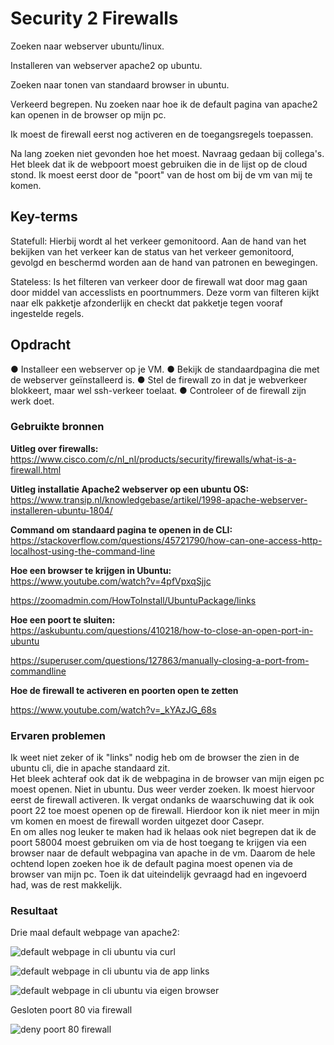 # Security 2 Firewalls
Zoeken naar webserver ubuntu/linux.  

Installeren van webserver apache2 op ubuntu.

Zoeken naar tonen van standaard browser in ubuntu.

Verkeerd begrepen. Nu zoeken naar hoe ik de default pagina van apache2 kan openen in de browser op mijn pc. 

Ik moest de firewall eerst nog activeren en de toegangsregels toepassen.  

Na lang zoeken niet gevonden hoe het moest. Navraag gedaan bij collega's. Het bleek dat ik de webpoort moest gebruiken die in de lijst op de cloud stond. Ik moest eerst door de "poort" van de host om bij de vm van mij te komen.  

## Key-terms
 Statefull: Hierbij wordt al het verkeer gemonitoord. Aan de hand van het bekijken van het verkeer kan de status van het verkeer gemonitoord, gevolgd en beschermd worden aan de hand van patronen en bewegingen.
 
 Stateless: Is het filteren van verkeer door de firewall wat door mag gaan door middel van accesslists en poortnummers. Deze vorm van filteren kijkt naar elk pakketje afzonderlijk en checkt dat pakketje tegen vooraf ingestelde regels.   
  



## Opdracht
●	Installeer een webserver op je VM.
●	Bekijk de standaardpagina die met de webserver geïnstalleerd is.
●	Stel de firewall zo in dat je webverkeer blokkeert, maar wel ssh-verkeer toelaat.
●	Controleer of de firewall zijn werk doet.

### Gebruikte bronnen
**Uitleg over firewalls:**
https://www.cisco.com/c/nl_nl/products/security/firewalls/what-is-a-firewall.html 


**Uitleg installatie Apache2 webserver op een ubuntu OS:**  
https://www.transip.nl/knowledgebase/artikel/1998-apache-webserver-installeren-ubuntu-1804/    



**Command om standaard pagina te openen in de CLI:**  
https://stackoverflow.com/questions/45721790/how-can-one-access-http-localhost-using-the-command-line   

**Hoe een browser te krijgen in Ubuntu:**   
https://www.youtube.com/watch?v=4pfVpxqSjjc  

https://zoomadmin.com/HowToInstall/UbuntuPackage/links   

**Hoe een poort te sluiten:**   
https://askubuntu.com/questions/410218/how-to-close-an-open-port-in-ubuntu  

https://superuser.com/questions/127863/manually-closing-a-port-from-commandline   

**Hoe de firewall te activeren en poorten open te zetten**

https://www.youtube.com/watch?v=_kYAzJG_68s  

### Ervaren problemen
Ik weet niet zeker of ik "links" nodig heb om de browser the zien in de ubuntu cli, die in apache standaard zit.   
Het bleek achteraf ook dat ik de webpagina in de browser van mijn eigen pc moest openen. Niet in ubuntu. Dus weer verder zoeken.
Ik moest hiervoor eerst de firewall activeren. Ik vergat ondanks de waarschuwing dat ik ook poort 22 toe moest openen op de firewall. Hierdoor kon ik niet meer in mijn vm komen en moest de firewall worden uitgezet door Casepr.  
En om alles nog leuker te maken had ik helaas ook niet begrepen dat ik de poort 58004 moest gebruiken om via de host toegang te krijgen via een browser naar de default webpagina van apache in de vm. Daarom de hele ochtend lopen zoeken hoe ik de default pagina moest openen via de browser van mijn pc. Toen ik dat uiteindelijk gevraagd had en ingevoerd had, was de rest makkelijk. 

### Resultaat

Drie maal default webpage van apache2:


![default webpage in cli ubuntu via curl](https://user-images.githubusercontent.com/123589199/232802037-4c9db8dc-ba10-40a5-9324-e8483101797e.png)


![default webpage in cli ubuntu via de app links](https://user-images.githubusercontent.com/123589199/232802080-159f1eab-f650-4df7-8b63-ac4480682a82.png)


![default webpage in cli ubuntu via eigen browser](https://user-images.githubusercontent.com/123589199/232802120-e8a9493b-4c24-405b-b43f-2372456e3fda.png)

Gesloten poort 80 via firewall

![deny poort 80 firewall](https://user-images.githubusercontent.com/123589199/232802377-41d06018-1ba6-4ede-a726-c7979799cdd2.png)



